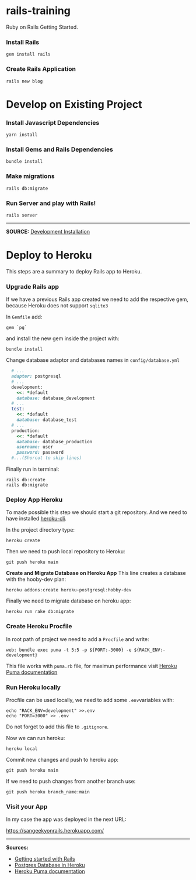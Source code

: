# rails-training

Ruby on Rails Getting Started.

### Install Rails

`gem install rails`

### Create Rails Application

`rails new blog`

# Develop on Existing Project

### Install Javascript Dependencies

`yarn install`

### Install Gems and Rails Dependencies

`bundle install`

### Make migrations

`rails db:migrate`

### Run Server and play with Rails!

`rails server`

----------------------------
**SOURCE:**
[Development Installation](https://guides.rubyonrails.org/development_dependencies_install.html)

# Deploy to Heroku

This steps are a summary to deploy Rails app to Heroku.

### Upgrade Rails app
If we have a previous Rails app created we need to add the respective gem, because Heroku does not support `sqlite3`

In `Gemfile` add:
```
gem `pg`
```
and install the new gem inside the project with:
```
bundle install
```
Change database adaptor and databases names in `config/database.yml`
```ruby
  # ...
  adapter: postgresql
  # ...
  development:
    <<: *default
    database: database_development
  # ...
  test:
    <<: *default
    database: database_test
  # ...
  production:
    <<: *default
    database: database_production
    username: user
    password: password
  #...(Shorcut to skip lines)
```
Finally run in terminal:
```
rails db:create
rails db:migrate
```
### Deploy App Heroku
To made possible this step we should start a git repository. And we need to have installed [heroku-cli](https://devcenter.heroku.com/articles/heroku-cli#download-and-install).

In the project directory type:
```
heroku create
```
Then we need to push local repository to Heroku:
```
git push heroku main
```

**Create and Migrate Database on Heroku App**
This line creates a database with the hooby-dev plan:
```
heroku addons:create heroku-postgresql:hobby-dev
```
Finally we need to migrate database on heroku app:
```
heroku run rake db:migrate
```

### Create Heroku Procfile
In root path of project we need to add a `Procfile` and write:
```
web: bundle exec puma -t 5:5 -p ${PORT:-3000} -e ${RACK_ENV:-development}
```
This file works with `puma.rb` file, for maximun performance visit [Heroku Puma documentation](https://devcenter.heroku.com/articles/deploying-rails-applications-with-the-puma-web-server#adding-puma-to-your-application)

### Run Heroku locally
Procfile can be used locally, we need to add some `.env`variables with:
```
echo "RACK_ENV=development" >>.env
echo "PORT=3000" >> .env
```
Do not forget to add this file to `.gitignore`.

Now we can run heroku:
```
heroku local
```
Commit new changes and push to heroku app:
```
git push heroku main
```
If we need to push changes from another branch use:
```
git push heroku branch_name:main
```

### Visit your App
In my case the app was deployed in the next URL:

https://sangeekyonrails.herokuapp.com/

---------------------------------------
**Sources:**
- [Getting started with Rails](https://devcenter.heroku.com/articles/getting-started-with-ruby)
- [Postgres Database in Heroku](https://devcenter.heroku.com/articles/heroku-postgresql#provisioning-heroku-postgres)
- [Heroku Puma documentation](https://devcenter.heroku.com/articles/deploying-rails-applications-with-the-puma-web-server#adding-puma-to-your-application)
